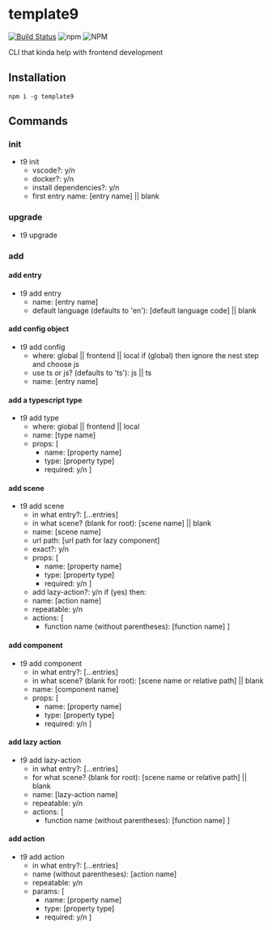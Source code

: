 # template9

[![Build Status](https://travis-ci.org/ZibanPirate/template9.svg?branch=master)](https://travis-ci.org/ZibanPirate/template9)
![npm](https://img.shields.io/npm/v/template9)
![NPM](https://img.shields.io/npm/l/template9)

CLI that kinda help with frontend development

## Installation
```terminal
npm i -g template9
```

## Commands

### init

- t9 init
    - vscode?: y/n
    - docker?: y/n
    - install dependencies?: y/n
    - first entry name: [entry name] || blank

### upgrade

- t9 upgrade

### add

#### add entry

- t9 add entry
    - name: [entry name]
    - default language (defaults to 'en'): [default language code] || blank

#### add config object

- t9 add config
    - where: global || frontend || local
    if (global) then ignore the nest step and choose js
    - use ts or js? (defaults to 'ts'): js || ts
    - name: [entry name]

#### add a typescript type

- t9 add type
    - where: global || frontend || local
    - name: [type name]
    - props: [
        - name: [property name]
        - type: [property type]
        - required: y/n
    ]

#### add scene

- t9 add scene
    - in what entry?: [...entries]
    - in what scene? (blank for root): [scene name] || blank
    - name: [scene name]
    - url path: [url path for lazy component]
    - exact?: y/n
    - props: [
        - name: [property name]
        - type: [property type]
        - required: y/n
    ]
    - add lazy-action?: y/n
    if (yes) then:
    - name: [action name]
    - repeatable: y/n
    - actions: [
        - function name (without parentheses): [function name]
    ]

#### add component

- t9 add component
    - in what entry?: [...entries]
    - in what scene? (blank for root): [scene name or relative path] || blank
    - name: [component name]
    - props: [
        - name: [property name]
        - type: [property type]
        - required: y/n
    ]

#### add lazy action

- t9 add lazy-action
    - in what entry?: [...entries]
    - for what scene? (blank for root): [scene name or relative path] || blank
    - name: [lazy-action name]
    - repeatable: y/n
    - actions: [
        - function name (without parentheses): [function name]
    ]

#### add action

- t9 add action
    - in what entry?: [...entries]
    - name (without parentheses): [action name]
    - repeatable: y/n
    - params: [
        - name: [property name]
        - type: [property type]
        - required: y/n
    ]
